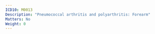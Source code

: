 ```yaml
---
ICD10: M0013
Description: "Pneumococcal arthritis and polyarthritis: Forearm"
Matters: No
Weight: 0
---
```


